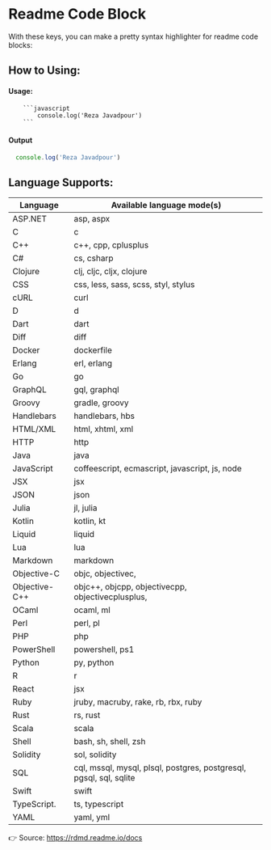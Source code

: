 # Readme Code Block

With these keys, you can make a pretty syntax highlighter for readme code blocks:

## How to Using:
#### Usage:
```
    ```javascript
        console.log('Reza Javadpour')
    ```
```
#### Output
```javascript
  console.log('Reza Javadpour')
```

## Language Supports:

| **Language**  | **Available language mode(s)**                                     |
|---------------|--------------------------------------------------------------------|
| ASP.NET       | asp, aspx                                                          |
| C             | c                                                                  |
| C++           | c++, cpp, cplusplus                                                |
| C#            | cs, csharp                                                         |
| Clojure       | clj, cljc, cljx, clojure                                           |
| CSS           | css, less, sass, scss, styl, stylus                                |
| cURL          | curl                                                               |
| D             | d                                                                  |
| Dart          | dart                                                               |
| Diff          | diff                                                               |
| Docker        | dockerfile                                                         |
| Erlang        | erl, erlang                                                        |
| Go            | go                                                                 |
| GraphQL       | gql, graphql                                                       |
| Groovy        | gradle, groovy                                                     |
| Handlebars    | handlebars, hbs                                                    |
| HTML/XML      | html, xhtml, xml                                                   |
| HTTP          | http                                                               |
| Java          | java                                                               |
| JavaScript    | coffeescript, ecmascript, javascript, js, node                     |
| JSX           | jsx                                                                |
| JSON          | json                                                               |
| Julia         | jl, julia                                                          |
| Kotlin        | kotlin, kt                                                         |
| Liquid        | liquid                                                             |
| Lua           | lua                                                                |
| Markdown      | markdown                                                           |
| Objective-C   | objc, objectivec,                                                  |
| Objective-C++ | objc++, objcpp, objectivecpp, objectivecplusplus,                  |
| OCaml         | ocaml, ml                                                          |
| Perl          | perl, pl                                                           |
| PHP           | php                                                                |
| PowerShell    | powershell, ps1                                                    |
| Python        | py, python                                                         |
| R             | r                                                                  |
| React         | jsx                                                                |
| Ruby          | jruby, macruby, rake, rb, rbx, ruby                                |
| Rust          | rs, rust                                                           |
| Scala         | scala                                                              |
| Shell         | bash, sh, shell, zsh                                               |
| Solidity      | sol, solidity                                                      |
| SQL           | cql, mssql, mysql, plsql, postgres, postgresql, pgsql, sql, sqlite |
| Swift         | swift                                                              |
| TypeScript.   | ts, typescript                                                     |
| YAML          | yaml, yml                                                          |


👉 Source: https://rdmd.readme.io/docs
